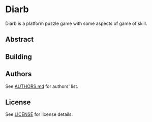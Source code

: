 Diarb
=====

Diarb is a platform puzzle game with some aspects of game of skill.


Abstract
--------


Building
--------


Authors
-------

See [AUTHORS.md](AUTHORS.md) for authors' list.


License
-------

See [LICENSE](LICENSE) for license details.